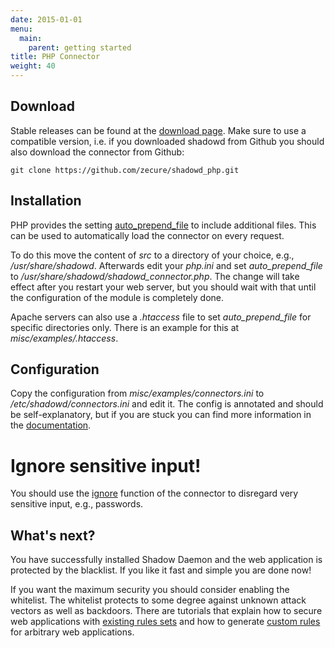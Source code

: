 ```yaml
---
date: 2015-01-01
menu:
  main:
    parent: getting started
title: PHP Connector
weight: 40
---
```


## Download

Stable releases can be found at the [download page](/downloads/archives#php_connector).
Make sure to use a compatible version, i.e. if you downloaded shadowd from Github you should also download the connector from Github:

    git clone https://github.com/zecure/shadowd_php.git

## Installation

PHP provides the setting [auto_prepend_file](http://php.net/manual/en/ini.core.php#ini.auto-prepend-file) to include additional files.
This can be used to automatically load the connector on every request.

To do this move the content of *src* to a directory of your choice, e.g., */usr/share/shadowd*.
Afterwards edit your *php.ini* and set *auto_prepend_file* to */usr/share/shadowd/shadowd_connector.php*.
The change will take effect after you restart your web server, but you should wait with that until the configuration of the module is completely done.

Apache servers can also use a *.htaccess* file to set *auto_prepend_file* for specific directories only.
There is an example for this at *misc/examples/.htaccess*.

## Configuration

Copy the configuration from *misc/examples/connectors.ini* to */etc/shadowd/connectors.ini* and edit it.
The config is annotated and should be self-explanatory, but if you are stuck you can find more information in the [documentation](/documentation/connectors).

<div class="note warning">
<h1>Ignore sensitive input!</h1>
<p>You should use the <a href="/documentation/connectors#ignore">ignore</a> function of the connector to disregard very sensitive input, e.g., passwords.</p>
</div>

## What's next?

You have successfully installed Shadow Daemon and the web application is protected by the blacklist.
If you like it fast and simple you are done now!

If you want the maximum security you should consider enabling the whitelist.
The whitelist protects to some degree against unknown attack vectors as well as backdoors.
There are tutorials that explain how to secure web applications with [existing rules sets](/tutorials/protect_wordpress) and how to generate [custom rules](/tutorials/protect_applications) for arbitrary web applications.
